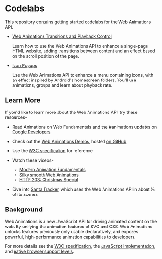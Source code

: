 # Codelabs

This repository contains getting started codelabs for the Web Animations API.

* [Web Animations Transitions and Playback Control](io2015)

  Learn how to use the Web Animations API to enhance a single-page HTML website, adding transitions between content and an effect based on the scroll position of the page.

* [Icon Popups](iconpopups)

  Use the Web Animations API to enhance a menu containing icons, with an effect inspired by Android's homescreen folders. You'll use animations, groups and learn about playback rate.

## Learn More

If you'd like to learn more about the Web Animations API, try these resources-

* Read [Animations on Web Fundamentals](https://developers.google.com/web/fundamentals/look-and-feel/animations/?hl=en) and the [#animations updates on Google Developers](https://developers.google.com/web/updates/tags/animations)

* Check out the [Web Animations Demos](http://web-animations.github.io/web-animations-demos/), hosted [on GitHub](https://github.com/web-animations/web-animations-demos)

* Use the [W3C specification](https://w3c.github.io/web-animations/) for reference

* Watch these videos-
  * [Modern Animation Fundamentals](https://www.youtube.com/watch?v=WaNoqBAp8NI)
  * [Silky smooth Web Animations](https://www.youtube.com/watch?v=ep0_0W0qWsc)
  * [HTTP 203: Christmas Special](https://www.youtube.com/watch?v=tNgBQC9qMP4)

* Dive into [Santa Tracker](https://github.com/google/santa-tracker-web), which uses the Web Animations API in about ⅓ of its scenes

## Background

Web Animations is a new JavaScript API for driving animated content on the web. By unifying the animation features of SVG and CSS, Web Animations unlocks features previously only usable declaratively, and exposes powerful, high-performance animation capabilities to developers.

For more details see the [W3C specification](http://w3c.github.io/web-animations/), the [JavaScript implementation](https://github.com/web-animations/web-animations-js), and [native browser support levels](http://caniuse.com/#feat=web-animation).

